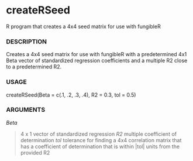 createRSeed
===========

R program that creates a 4x4 seed matrix for use with fungibleR

### DESCRIPTION
Creates a 4x4 seed matrix for use with 
fungibleR with a predetermined 4x1 Beta 
vector of standardized regression 
coefficients and a multiple R2 close to a 
predetermined R2.

### USAGE

createRSeed(Beta = c(.1, .2, .3, .4), R2 = 0.3, tol = 0.5)

### ARGUMENTS

*Beta*
> 4 x 1 vector of standardized regression
*R2*
> multiple coefficient of determination
*tol*
> tolerance for finding a 4x4 correlation matrix that has a coefficient of determination that is within |tol| units from the provided R2
